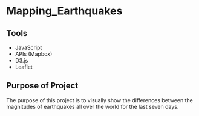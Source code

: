 # Mapping_Earthquakes


## Tools

 - JavaScript 
 - APIs (Mapbox)
 - D3.js 
 - Leaflet 
 
 
 
## Purpose of Project

The purpose of this project is to visually show the differences between the magnitudes of earthquakes all over the world for the last seven days.

